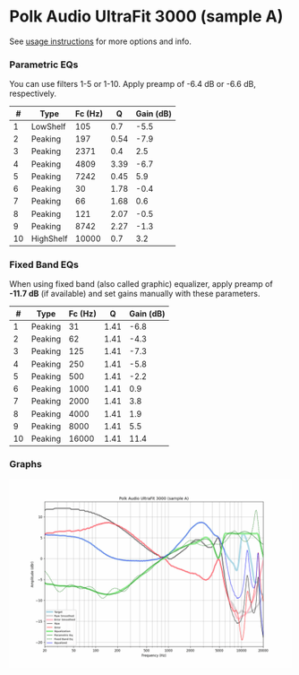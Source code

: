 # Polk Audio UltraFit 3000 (sample A)
See [usage instructions](https://github.com/jaakkopasanen/AutoEq#usage) for more options and info.

### Parametric EQs
You can use filters 1-5 or 1-10. Apply preamp of -6.4 dB or -6.6 dB, respectively.

|   # | Type      |   Fc (Hz) |    Q |   Gain (dB) |
|-----|-----------|-----------|------|-------------|
|   1 | LowShelf  |       105 | 0.7  |        -5.5 |
|   2 | Peaking   |       197 | 0.54 |        -7.9 |
|   3 | Peaking   |      2371 | 0.4  |         2.5 |
|   4 | Peaking   |      4809 | 3.39 |        -6.7 |
|   5 | Peaking   |      7242 | 0.45 |         5.9 |
|   6 | Peaking   |        30 | 1.78 |        -0.4 |
|   7 | Peaking   |        66 | 1.68 |         0.6 |
|   8 | Peaking   |       121 | 2.07 |        -0.5 |
|   9 | Peaking   |      8742 | 2.27 |        -1.3 |
|  10 | HighShelf |     10000 | 0.7  |         3.2 |

### Fixed Band EQs
When using fixed band (also called graphic) equalizer, apply preamp of **-11.7 dB** (if available) and set gains manually with these parameters.

|   # | Type    |   Fc (Hz) |    Q |   Gain (dB) |
|-----|---------|-----------|------|-------------|
|   1 | Peaking |        31 | 1.41 |        -6.8 |
|   2 | Peaking |        62 | 1.41 |        -4.3 |
|   3 | Peaking |       125 | 1.41 |        -7.3 |
|   4 | Peaking |       250 | 1.41 |        -5.8 |
|   5 | Peaking |       500 | 1.41 |        -2.2 |
|   6 | Peaking |      1000 | 1.41 |         0.9 |
|   7 | Peaking |      2000 | 1.41 |         3.8 |
|   8 | Peaking |      4000 | 1.41 |         1.9 |
|   9 | Peaking |      8000 | 1.41 |         5.5 |
|  10 | Peaking |     16000 | 1.41 |        11.4 |

### Graphs
![](./Polk%20Audio%20UltraFit%203000%20(sample%20A).png)
